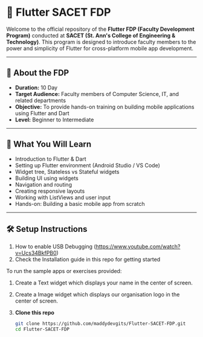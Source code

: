 # 🚀 Flutter SACET FDP

Welcome to the official repository of the **Flutter FDP (Faculty Development Program)** conducted at **SACET (St. Ann's College of Engineering & Technology)**. This program is designed to introduce faculty members to the power and simplicity of Flutter for cross-platform mobile app development.

---

## 📌 About the FDP

- **Duration:** 10 Day
- **Target Audience:** Faculty members of Computer Science, IT, and related departments
- **Objective:** To provide hands-on training on building mobile applications using Flutter and Dart
- **Level:** Beginner to Intermediate

---

## 🧠 What You Will Learn

- Introduction to Flutter & Dart
- Setting up Flutter environment (Android Studio / VS Code)
- Widget tree, Stateless vs Stateful widgets
- Building UI using widgets
- Navigation and routing
- Creating responsive layouts
- Working with ListViews and user input
- Hands-on: Building a basic mobile app from scratch

---

## 🛠️ Setup Instructions

1. How to enable USB Debugging (https://www.youtube.com/watch?v=Ucs34BkfPB0)
2. Check the Installation guide in this repo for getting started

To run the sample apps or exercises provided:

1. Create a Text widget which displays your name in the center of screen.
2. Create a Image widget which displays our organisation logo in the center of screen.

1. **Clone this repo**
   ```bash
   git clone https://github.com/maddydevgits/Flutter-SACET-FDP.git
   cd Flutter-SACET-FDP

